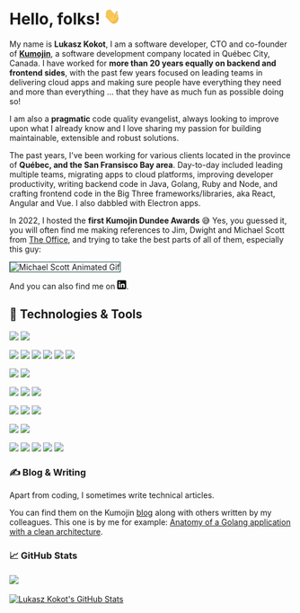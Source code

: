 
# Hello, folks! <img src="./images/wave.gif" width="30px" height="30px" />

My name is **Lukasz Kokot**, I am a software developer, CTO and co-founder of **[Kumojin][1]**, a software development company located in Québec City, Canada. I have worked for **more than 20 years equally on backend and frontend sides**, with the past few years focused on leading teams in delivering cloud apps and making sure people have everything they need and more than everything ... that they have as much fun as possible doing so!

I am also a **pragmatic** code quality evangelist, always looking to improve upon what I already know and I love sharing my passion for building maintainable, extensible and robust solutions. 

The past years, I've been working for various clients located in the province of **Québec, and the San Fransisco Bay area**. 
Day-to-day included leading multiple teams, migrating apps to cloud platforms, improving developer productivity, writing backend code in Java, Golang, Ruby and Node, and crafting frontend code in the Big Three frameworks/libraries, aka React, Angular and Vue. I also dabbled with Electron apps.

In 2022, I hosted the **first Kumojin Dundee Awards** 😅 
Yes, you guessed it, you will often find me making references to Jim, Dwight and Michael Scott from [The Office]([4]), and trying to take the best parts of all of them, especially this guy:

<img src="https://media.giphy.com/media/ui1hpJSyBDWlG/giphy.gif" width="200" alt="Michael Scott Animated Gif" title="Michael Scott" style="border: 1px solid #0C4441" />

And you can also find me on [<img src="./images/linkedin-3-16.png" width="16px" height="16px" />][2].

## 🔧 Technologies & Tools
![](https://img.shields.io/badge/Nano-informational?style=flat-square&logo=nano&logoColor=EBFBFB&color=0C4441)
![](https://img.shields.io/badge/Visual%20Studio%20Code-informational?style=flat-square&logo=visual-studio-code&logoColor=EBFBFB&color=0C4441)

![](https://img.shields.io/badge/Java-informational?style=flat-square&logo=openjdk&logoColor=EBFBFB&color=0C4441)
![](https://img.shields.io/badge/Javacript-informational?style=flat-square&logo=javascript&logoColor=EBFBFB&color=0C4441)
![](https://img.shields.io/badge/Kotlin-informational?style=flat-square&logo=kotlin&logoColor=EBFBFB&color=0C4441)
![](https://img.shields.io/badge/Golang-informational?style=flat-square&logo=go&logoColor=EBFBFB&color=0C4441)
![](https://img.shields.io/badge/Ruby-informational?style=flat-square&logo=ruby&logoColor=EBFBFB&color=0C4441)
![](https://img.shields.io/badge/TypeScript-informational?style=flat-square&logo=typescript&logoColor=EBFBFB&color=0C4441)

![](https://img.shields.io/badge/NodeJS-informational?style=flat-square&logo=node.js&logoColor=EBFBFB&color=0C4441)
![](https://img.shields.io/badge/Spring-informational?style=flat-square&logo=spring&logoColor=EBFBFB&color=0C4441)

![](https://img.shields.io/badge/Angular-informational?style=flat-square&logo=angular&logoColor=EBFBFB&color=0C4441)
![](https://img.shields.io/badge/React-informational?style=flat-square&logo=react&logoColor=EBFBFB&color=0C4441)
![](https://img.shields.io/badge/Vue-informational?style=flat-square&logo=vue.js&logoColor=EBFBFB&color=0C4441)

![](https://img.shields.io/badge/MySQL-informational?style=flat-square&logo=mysql&logoColor=EBFBFB&color=0C4441)
![](https://img.shields.io/badge/PostgreSQL-informational?style=flat-square&logo=postgresql&logoColor=EBFBFB&color=0C4441)
![](https://img.shields.io/badge/Sqlite-informational?style=flat-square&logo=sqlite&logoColor=EBFBFB&color=0C4441)


![](https://img.shields.io/badge/Linux-informational?style=flat-square&logo=linux&logoColor=EBFBFB&color=0C4441)
![](https://img.shields.io/badge/Mac%20OS-informational?style=flat-square&logo=macos&logoColor=EBFBFB&color=0C4441)


![](https://img.shields.io/badge/AWS-informational?style=flat-square&logo=amazon-aws&logoColor=EBFBFB&color=0C4441)
![](https://img.shields.io/badge/Azure-informational?style=flat-square&logo=microsoft-azure&logoColor=EBFBFB&color=0C4441)
![](https://img.shields.io/badge/CircleCI-informational?style=flat-square&logo=circleci&logoColor=EBFBFB&color=0C4441)
![](https://img.shields.io/badge/Docker-informational?style=flat-square&logo=docker&logoColor=EBFBFB&color=0C4441)
![](https://img.shields.io/badge/Github-informational?style=flat-square&logo=github&logoColor=EBFBFB&color=0C4441)


### &#x270d; Blog & Writing

Apart from coding, I sometimes write technical articles. 

You can find them on the Kumojin [blog][3] along with others written by my colleagues.
This one is by me for example:
[Anatomy of a Golang application with a clean architecture](https://kumojin.com/en/anatomy-golang-app-a-clean-architecture/).

### &#x1f4c8; GitHub Stats

<a href="https://github.com/LukaszKokot/LukaszKokot">
  <img align="center" src="https://github-readme-stats.vercel.app/api/top-langs/?username=LukaszKokot&hide=java,html,tex&title_color=EBFBFB&text_color=EBFBFB&icon_color=2bbc8a&bg_color=0C4441&border_color=0C4441&langs_count=3" />
</a>
<br />
<br />
<a href="https://github.com/LukaszKokot/LukaszKokot">
  <img align="center" src="https://github-readme-stats.vercel.app/api?username=LukaszKokot&show_icons=true&line_height=27&count_private=true&title_color=EBFBFB&text_color=EBFBFB&icon_color=2bbc8a&bg_color=0C4441&border_color=0C4441" alt="Lukasz Kokot's GitHub Stats" />
</a>

<!-- links to your social media accounts -->

[1]: https://kumojin.com
[2]: https://www.linkedin.com/in/lukasz-kokot/
[3]: https://kumojin.com/en/blog/
[4]: https://www.imdb.com/title/tt0386676/

<!-- Resources -->
<!-- Icons: https://simpleicons.org/ -->
<!-- GitHub Stats: https://github.com/anuraghazra/github-readme-stats -->
<!-- Emojis: https://emojipedia.org/emoji/ -->
<!-- HTML Emojis: https://www.fileformat.info/index.htm -->
<!-- Shields: https://shields.io/ -->
<!-- Awesome GitHub Profile README: https://github.com/abhisheknaiidu/awesome-github-profile-readme -->
